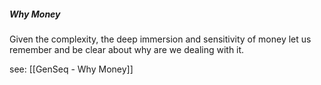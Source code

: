 ##### Why  Money 

Given the complexity, the deep immersion and sensitivity of money let us remember and be clear about why are we dealing with it. 

see: [[GenSeq - Why Money]]